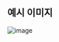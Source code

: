## 예시 이미지

![image](https://github.com/sangyun0904/ictis_ai_web_camp/assets/69445075/14c651ac-687b-480c-bb0a-bcadfd6d9f74)
